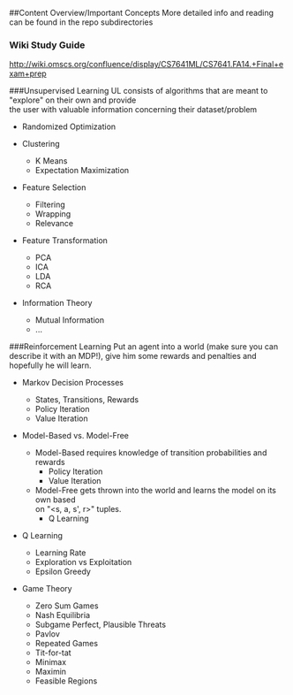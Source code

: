 ##Content Overview/Important Concepts
More detailed info and reading can be found in the repo subdirectories

### Wiki Study Guide
http://wiki.omscs.org/confluence/display/CS7641ML/CS7641.FA14.+Final+exam+prep

###Unsupervised Learning
UL consists of algorithms that are meant to "explore" on their own and provide  
the user with valuable information concerning their dataset/problem  
* Randomized Optimization
* Clustering
  * K Means
  * Expectation Maximization

* Feature Selection
  * Filtering
  * Wrapping
  * Relevance

* Feature Transformation
  * PCA
  * ICA
  * LDA
  * RCA

* Information Theory
  * Mutual Information 
  * ...

###Reinforcement Learning
Put an agent into a world (make sure you can describe it with an MDP!), give him
some rewards and penalties and hopefully he will learn.

* Markov Decision Processes
  * States, Transitions, Rewards
  * Policy Iteration
  * Value Iteration

* Model-Based vs. Model-Free
  * Model-Based requires knowledge of transition probabilities and rewards
    * Policy Iteration
    * Value Iteration
  * Model-Free gets thrown into the world and learns the model on its own based  
    on "<s, a, s', r>" tuples.
    * Q Learning

* Q Learning
  * Learning Rate
  * Exploration vs Exploitation
  * Epsilon Greedy

* Game Theory
  * Zero Sum Games 
  * Nash Equilibria
  * Subgame Perfect, Plausible Threats
  * Pavlov
  * Repeated Games
  * Tit-for-tat
  * Minimax
  * Maximin
  * Feasible Regions
